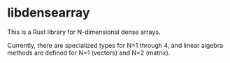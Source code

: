 # libdensearray

This is a Rust library for N-dimensional dense arrays.

Currently, there are specialized types for N=1 through 4, and linear algebra
methods are defined for N=1 (vectors) and N=2 (matrix).
